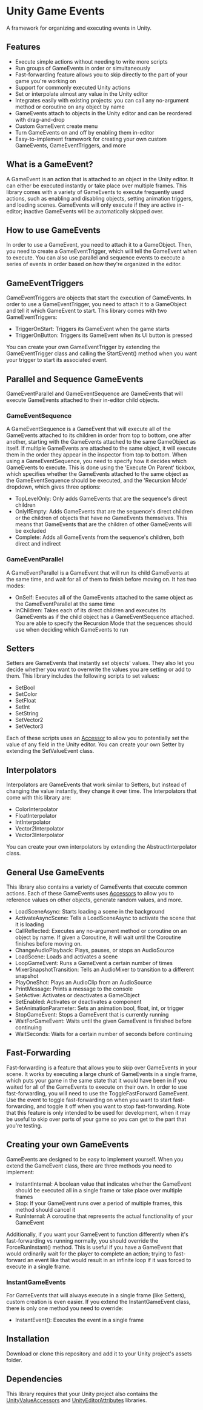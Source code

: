 # Unity Game Events
A framework for organizing and executing events in Unity.

## Features
- Execute simple actions without needing to write more scripts
- Run groups of GameEvents in order or simultaneously
- Fast-forwarding feature allows you to skip directly to the part of your game you're working on
- Support for commonly executed Unity actions
- Set or interpolate almost any value in the Unity editor
- Integrates easily with existing projects: you can call any no-argument method or coroutine on any object by name
- GameEvents attach to objects in the Unity editor and can be reordered with drag-and-drop
- Custom GameEvent create menu
- Turn GameEvents on and off by enabling them in-editor
- Easy-to-implement framework for creating your own custom GameEvents, GameEventTriggers, and more

## What is a GameEvent?
A GameEvent is an action that is attached to an object in the Unity editor. It can either be executed instantly or take place over multiple frames. This library comes with a variety of GameEvents to execute frequently used actions, such as enabling and disabling objects, setting animation triggers, and loading scenes. GameEvents will only execute if they are active in-editor; inactive GameEvents will be automatically skipped over.

## How to use GameEvents
In order to use a GameEvent, you need to attach it to a GameObject. Then, you need to create a GameEventTrigger, which will tell the GameEvent when to execute. You can also use parallel and sequence events to execute a series of events in order based on how they're organized in the editor.

## GameEventTriggers
GameEventTriggers are objects that start the execution of GameEvents. In order to use a GameEventTrigger, you need to attach it to a GameObject and tell it which GameEvent to start. This library comes with two GameEventTriggers:

 - TriggerOnStart: Triggers its GameEvent when the game starts
 - TriggerOnButton: Triggers its GameEvent when its UI button is pressed

You can create your own GameEventTrigger by extending the GameEventTrigger class and calling the StartEvent() method when you want your trigger to start its associated event.

## Parallel and Sequence GameEvents
GameEventParallel and GameEventSequence are GameEvents that will execute GameEvents attached to their in-editor child objects. 

### GameEventSequence
A GameEventSequence is a GameEvent that will execute all of the GameEvents attached to its children in order from top to bottom, one after another, starting with the GameEvents attached to the same GameObject as itself. If multiple GameEvents are attached to the same object, it will execute them in the order they appear in the inspector from top to bottom. 
When using a GameEventSequence, you need to specify how it decides which GameEvents to execute. This is done using the 'Execute On Parent' tickbox, which specifies whether the GameEvents attached to the same object as the GameEventSequence should be executed, and the 'Recursion Mode' dropdown, which gives three options:

 - TopLevelOnly: Only adds GameEvents that are the sequence's direct children
 - OnlyIfEmpty: Adds GameEvents that are the sequence's direct children or the children of objects that have no GameEvents themselves. This means that GameEvents that are the children of other GameEvents will be excluded
 - Complete: Adds all GameEvents from the sequence's children, both direct and indirect

### GameEventParallel
A GameEventParallel is a GameEvent that will run its child GameEvents at the same time, and wait for all of them to finish before moving on. It has two modes:

 - OnSelf: Executes all of the GameEvents attached to the same object as the GameEventParallel at the same time
 - InChildren: Takes each of its direct children and executes its GameEvents as if the child object has a GameEventSequence attached. You are able to specify the Recursion Mode that the sequences should use when deciding which GameEvents to run

## Setters
Setters are GameEvents that instantly set objects' values. They also let you decide whether you want to overwrite the values you are setting or add to them. This library includes the following scripts to set values:

 - SetBool
 - SetColor
 - SetFloat
 - SetInt
 - SetString
 - SetVector2
 - SetVector3

Each of these scripts uses an [Accessor](https://github.com/dninosores/UnityValueAccessors) to allow you to potentially set the value of any field in the Unity editor. You can create your own Setter by extending the SetValueEvent class.

## Interpolators
Interpolators are GameEvents that work similar to Setters, but instead of changing the value instantly, they change it over time. The Interpolators that come with this library are:

 - ColorInterpolator
 - FloatInterpolator
 - IntInterpolator
 - Vector2Interpolator
 - Vector3Interpolator

You can create your own interpolators by extending the AbstractInterpolator class.

## General Use GameEvents
This library also contains a variety of GameEvents that execute common actions. Each of these GameEvents uses [Accessors](https://github.com/dninosores/UnityValueAccessors) to allow you to reference values on other objects, generate random values, and more.

 - LoadSceneAsync: Starts loading a scene in the background
 - ActivateAsyncScene: Tells a LoadSceneAsync to activate the scene that it is loading
 - CallReflected: Executes any no-argument method or coroutine on an object by name. If given a Coroutine, it will wait until the Coroutine finishes before moving on.
 - ChangeAudioPlayback: Plays, pauses, or stops an AudioSource
 - LoadScene: Loads and activates a scene
 - LoopGameEvent: Runs a GameEvent a certain number of times
 - MixerSnapshotTransition: Tells an AudioMixer to transition to a different snapshot
 - PlayOneShot: Plays an AudioClip from an AudioSource
 - PrintMessage: Prints a message to the console
 - SetActive: Activates or deactivates a GameObject
 - SetEnabled: Activates or deactivates a component
 - SetAnimationParameter: Sets an animation bool, float, int, or trigger
 - StopGameEvent: Stops a GameEvent that is currently running
 - WaitForGameEvent: Waits until the given GameEvent is finished before continuing
 - WaitSeconds: Waits for a certain number of seconds before continuing

## Fast-Forwarding
Fast-forwarding is a feature that allows you to skip over GameEvents in your scene. It works by executing a large chunk of GameEvents in a single frame, which puts your game in the same state that it would have been in if you waited for all of the GameEvents to execute on their own. In order to use fast-forwarding, you will need to use the ToggleFastForward GameEvent. Use the event to toggle fast-forwarding on when you want to start fast-forwarding, and toggle it off when you want to stop fast-forwarding. 
Note that this feature is only intended to be used for development, when it may be useful to skip over parts of your game so you can get to the part that you're testing.

## Creating your own GameEvents
GameEvents are designed to be easy to implement yourself. When you extend the GameEvent class, there are three methods you need to implement:

 - InstantInternal: A boolean value that indicates whether the GameEvent should be executed all in a single frame or take place over multiple frames
 - Stop: If your GameEvent runs over a period of multiple frames, this method should cancel it
 - RunInternal: A coroutine that represents the actual functionality of your GameEvent

Additionally, if you want your GameEvent to function differently when it's fast-forwarding vs running normally, you should override the ForceRunInstant() method. This is useful if you have a GameEvent that would ordinarily wait for the player to complete an action; trying to fast-forward an event like that would result in an infinite loop if it was forced to execute in a single frame.

### InstantGameEvents
For GameEvents that will always execute in a single frame (like Setters), custom creation is even easier. If you extend the InstantGameEvent class, there is only one method you need to override:

 - InstantEvent(): Executes the event in a single frame

## Installation
Download or clone this repository and add it to your Unity project's assets folder.

## Dependencies
This library requires that your Unity project also contains the [UnityValueAccessors](https://github.com/dninosores/UnityValueAccessors) and [UnityEditorAttributes](https://github.com/dninosores/UnityEditorAttributes) libraries.
